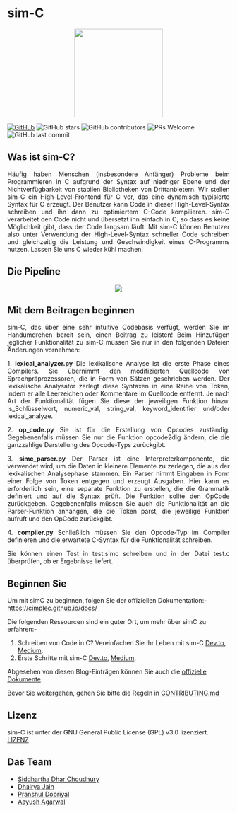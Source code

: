 
# sim-C

<p align="center">
  <img src="../logo.png" height="200">
</p>

[![GitHub](https://img.shields.io/github/license/cimplec/sim-c)](https://github.com/cimplec/sim-c/blob/master/LICENSE)  ![GitHub stars](https://img.shields.io/github/stars/cimplec/sim-c?style=plastic)  ![GitHub contributors](https://img.shields.io/github/contributors/cimplec/sim-c)  ![PRs Welcome](https://img.shields.io/badge/PRs-welcome-brightgreen.svg)  ![GitHub last commit](https://img.shields.io/github/last-commit/cimplec/sim-c)

## Was ist sim-C?

<p align="justify">Häufig haben Menschen (insbesondere Anfänger) Probleme beim Programmieren in C aufgrund der Syntax auf niedriger Ebene und der Nichtverfügbarkeit von stabilen Bibliotheken von Drittanbietern. Wir stellen sim-C ein High-Level-Frontend für C vor, das eine dynamisch typisierte Syntax für C erzeugt. Der Benutzer kann Code in dieser High-Level-Syntax schreiben und ihn dann zu optimiertem C-Code kompilieren. sim-C verarbeitet den Code nicht und übersetzt ihn einfach in C, so dass es keine Möglichkeit gibt, dass der Code langsam läuft. Mit sim-C können Benutzer also unter Verwendung der High-Level-Syntax schneller Code schreiben und gleichzeitig die Leistung und Geschwindigkeit eines C-Programms nutzen. Lassen Sie uns C wieder kühl machen.</p>

## Die Pipeline

<p align="center">
  <img src="../simc-pipeline.png">
</p>

## Mit dem Beitragen beginnen

<p align="justify">sim-C, das über eine sehr intuitive Codebasis verfügt, werden Sie im Handumdrehen bereit sein, einen Beitrag zu leisten!
Beim Hinzufügen jeglicher Funktionalität zu sim-C müssen Sie nur in den folgenden Dateien Änderungen vornehmen:</p>

<p align="justify">1. <strong>lexical_analyzer.py</strong>
Die lexikalische Analyse ist die erste Phase eines Compilers. Sie übernimmt den modifizierten Quellcode von Sprachpräprozessoren, die in Form von Sätzen geschrieben werden. Der lexikalische Analysator zerlegt diese Syntaxen in eine Reihe von Token, indem er alle Leerzeichen oder Kommentare im Quellcode entfernt. Je nach Art der Funktionalität fügen Sie diese der jeweiligen Funktion hinzu: is_Schlüsselwort, numeric_val, string_val, keyword_identifier und/oder lexical_analyze.</p>

<p align="justify">2. <strong>op_code.py</strong>
Sie ist für die Erstellung von Opcodes zuständig. Gegebenenfalls müssen Sie nur die Funktion opcode2dig ändern, die die ganzzahlige Darstellung des Opcode-Typs zurückgibt.</p>

<p align="justify">3. <strong>simc_parser.py</strong>
Der Parser ist eine Interpreterkomponente, die verwendet wird, um die Daten in kleinere Elemente zu zerlegen, die aus der lexikalischen Analysephase stammen. Ein Parser nimmt Eingaben in Form einer Folge von Token entgegen und erzeugt Ausgaben. Hier kann es erforderlich sein, eine separate Funktion zu erstellen, die die Grammatik definiert und auf die Syntax prüft. Die Funktion sollte den OpCode zurückgeben. Gegebenenfalls müssen Sie auch die Funktionalität an die Parser-Funktion anhängen, die die Token parst, die jeweilige Funktion aufruft und den OpCode zurückgibt.</p>

<p align="justify">4. <strong>compiler.py</strong>
Schließlich müssen Sie den Opcode-Typ im Compiler definieren und die erwartete C-Syntax für die Funktionalität schreiben.</p>

<p align="justify">Sie können einen Test in test.simc schreiben und in der Datei test.c überprüfen, ob er Ergebnisse liefert.</p>


## Beginnen Sie

Um mit simC zu beginnen, folgen Sie der offiziellen Dokumentation:- https://cimplec.github.io/docs/

Die folgenden Ressourcen sind ein guter Ort, um mehr über simC zu erfahren:-

1) Schreiben von Code in C? Vereinfachen Sie Ihr Leben mit sim-C <a href="https://dev.to/cimplec/writing-code-in-c-simplify-your-life-with-sim-c-2dkj">Dev.to</a>, <a href="https://medium.com/oss-build/writing-code-in-c-simplify-your-life-with-sim-c-9dd98f882bf8">Medium</a>.
2) Erste Schritte mit sim-C <a href="https://dev.to/cimplec/getting-started-with-sim-c-4iek">Dev.to</a>, <a href="https://medium.com/oss-build/getting-started-with-sim-c-1397ee539877">Medium</a>.

Abgesehen von diesen Blog-Einträgen können Sie auch die <a href="https://cimplec.github.io/docs">offizielle Dokumente</a>.

Bevor Sie weitergehen, gehen Sie bitte die Regeln in [CONTRIBUTING.md](./CONTRIBUTING.md)

## Lizenz

sim-C ist unter der GNU General Public License (GPL) v3.0 lizenziert. [LIZENZ](./LICENSE)

## Das Team

- [Siddhartha Dhar Choudhury](https://github.com/frankhart2018)
- [Dhairya Jain](https://github.com/dhairyaj)
- [Pranshul Dobriyal](https://github.com/PranshulDobriyal)
- [Aayush Agarwal](https://github.com/Aayush-99)
